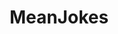 ---
title: MeanJokes
crosslinks:
- youtubefactsbot
- Jokes
- AskReddit
- AntiJokes
- darkjokes
- jesuschristreddit
- insanepeoplereddit
- gatekeeping
- Cubers
- 3amjokes
- badwomensanatomy
- Kanye
- translator
- toosoon
- flatchests
- FULLCOMMUNISM
- autourbanbot
- john_yukis_bots
- dankmemes
- fucktammy
---